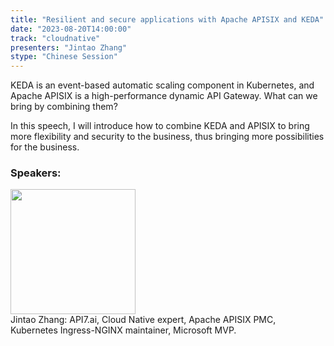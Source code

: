 ```yaml
---
title: "Resilient and secure applications with Apache APISIX and KEDA"
date: "2023-08-20T14:00:00" 
track: "cloudnative"
presenters: "Jintao Zhang"
stype: "Chinese Session"
---
```

KEDA is an event-based automatic scaling component in Kubernetes, and Apache APISIX is a high-performance dynamic API Gateway. What can we bring by combining them?

In this speech, I will introduce how to combine KEDA and APISIX to bring more flexibility and security to the business, thus bringing more possibilities for the business.
 ### Speakers: 
 <img src="https://img.bagevent.com/resource/20230618/2237126870.jpg" width="200" /><br>Jintao Zhang: API7.ai, Cloud Native expert, Apache APISIX PMC, Kubernetes Ingress-NGINX maintainer, Microsoft MVP.
 <br><br>